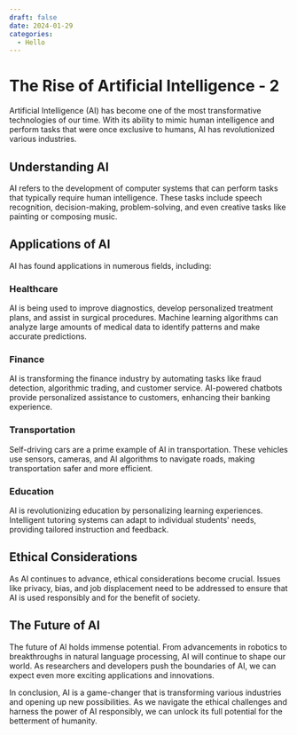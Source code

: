 ```yaml
---
draft: false 
date: 2024-01-29
categories:
  - Hello
---
```


# The Rise of Artificial Intelligence - 2

Artificial Intelligence (AI) has become one of the most transformative technologies of our time. With its ability to mimic human intelligence and perform tasks that were once exclusive to humans, AI has revolutionized various industries.

## Understanding AI

AI refers to the development of computer systems that can perform tasks that typically require human intelligence. These tasks include speech recognition, decision-making, problem-solving, and even creative tasks like painting or composing music.

## Applications of AI

AI has found applications in numerous fields, including:

### Healthcare

AI is being used to improve diagnostics, develop personalized treatment plans, and assist in surgical procedures. Machine learning algorithms can analyze large amounts of medical data to identify patterns and make accurate predictions.

### Finance

AI is transforming the finance industry by automating tasks like fraud detection, algorithmic trading, and customer service. AI-powered chatbots provide personalized assistance to customers, enhancing their banking experience.

### Transportation

Self-driving cars are a prime example of AI in transportation. These vehicles use sensors, cameras, and AI algorithms to navigate roads, making transportation safer and more efficient.

### Education

AI is revolutionizing education by personalizing learning experiences. Intelligent tutoring systems can adapt to individual students' needs, providing tailored instruction and feedback.

## Ethical Considerations

As AI continues to advance, ethical considerations become crucial. Issues like privacy, bias, and job displacement need to be addressed to ensure that AI is used responsibly and for the benefit of society.

## The Future of AI

The future of AI holds immense potential. From advancements in robotics to breakthroughs in natural language processing, AI will continue to shape our world. As researchers and developers push the boundaries of AI, we can expect even more exciting applications and innovations.

In conclusion, AI is a game-changer that is transforming various industries and opening up new possibilities. As we navigate the ethical challenges and harness the power of AI responsibly, we can unlock its full potential for the betterment of humanity.
